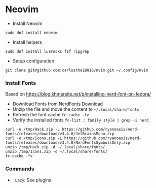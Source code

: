 # Neovim

- Install Neovim

```shell
sudo dnf install neovim
```

- Install helpers

```shell
sudo dnf install luarocks fzf ripgrep
```

- Setup configuration

```shell
git clone git@github.com:carlosthe19916/nvim.git ~/.config/nvim
```

### Install Fonts

Based on https://blog.khmersite.net/p/installing-nerd-font-on-fedora/

- Download Fonts from [NerdFonts Download](https://www.nerdfonts.com/font-downloads)
- Unzip the file and move the content to `~/.local/share/fonts`
- Refresh the font cache `fc-cache -fv`
- Verify the installed fonts `fc-list : family style | grep -i nerd`

```shell
curl -o /tmp/Hack.zip -L https://github.com/ryanoasis/nerd-fonts/releases/download/v3.4.0/JetBrainsMono.zip
curl -o /tmp/Icons.zip -L https://github.com/ryanoasis/nerd-fonts/releases/download/v3.4.0/NerdFontsSymbolsOnly.zip 
unzip /tmp/Hack.zip -d ~/.local/share/fonts/
unzip /tmp/Icons.zip -d ~/.local/share/fonts/
fc-cache -fv
```

### Commands
- `:Lazy`: See plugins

